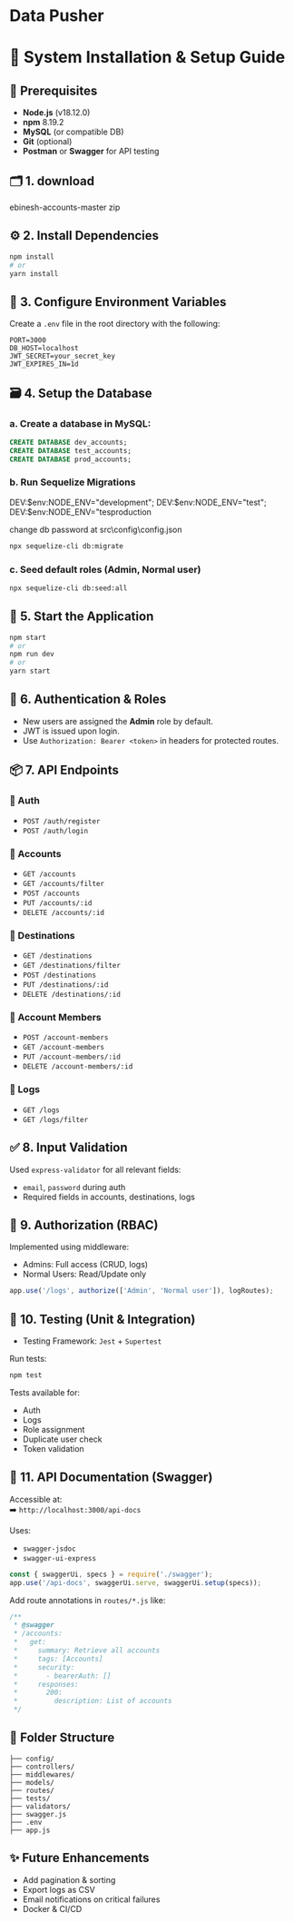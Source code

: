 # Data Pusher


# 📘 System Installation & Setup Guide

## 🔧 Prerequisites

- **Node.js** (v18.12.0)
- **npm** 8.19.2
- **MySQL** (or compatible DB)
- **Git** (optional)
- **Postman** or **Swagger** for API testing

## 🗂️ 1. download

ebinesh-accounts-master zip

## ⚙️ 2. Install Dependencies

```bash
npm install
# or
yarn install
```

## 🔐 3. Configure Environment Variables

Create a `.env` file in the root directory with the following:

```env
PORT=3000
DB_HOST=localhost
JWT_SECRET=your_secret_key
JWT_EXPIRES_IN=1d
```

## 🗃️ 4. Setup the Database

### a. Create a database in MySQL:

```sql
CREATE DATABASE dev_accounts;
CREATE DATABASE test_accounts;
CREATE DATABASE prod_accounts;
```

### b. Run Sequelize Migrations
DEV:$env:NODE_ENV="development";
DEV:$env:NODE_ENV="test";
DEV:$env:NODE_ENV="tesproduction

change db password at src\config\config.json
```bash
npx sequelize-cli db:migrate
```

### c. Seed default roles (Admin, Normal user)

```bash
npx sequelize-cli db:seed:all
```

## 🏁 5. Start the Application

```bash
npm start
# or
npm run dev
# or
yarn start
```

## 🔐 6. Authentication & Roles

- New users are assigned the **Admin** role by default.
- JWT is issued upon login.
- Use `Authorization: Bearer <token>` in headers for protected routes.

## 📦 7. API Endpoints

### 🔐 Auth

- `POST /auth/register`
- `POST /auth/login`

### 🧾 Accounts

- `GET /accounts`
- `GET /accounts/filter`
- `POST /accounts`
- `PUT /accounts/:id`
- `DELETE /accounts/:id`

### 🎯 Destinations

- `GET /destinations`
- `GET /destinations/filter`
- `POST /destinations`
- `PUT /destinations/:id`
- `DELETE /destinations/:id`

### 👥 Account Members

- `POST /account-members`
- `GET /account-members`
- `PUT /account-members/:id`
- `DELETE /account-members/:id`

### 🧾 Logs

- `GET /logs`
- `GET /logs/filter`

## ✅ 8. Input Validation

Used `express-validator` for all relevant fields:
- `email`, `password` during auth
- Required fields in accounts, destinations, logs

## 🔐 9. Authorization (RBAC)

Implemented using middleware:
- Admins: Full access (CRUD, logs)
- Normal Users: Read/Update only

```js
app.use('/logs', authorize(['Admin', 'Normal user']), logRoutes);
```

## 🧪 10. Testing (Unit & Integration)

- Testing Framework: `Jest` + `Supertest`

Run tests:

```bash
npm test
```

Tests available for:
- Auth
- Logs
- Role assignment
- Duplicate user check
- Token validation

## 📑 11. API Documentation (Swagger)

Accessible at:  
➡️ `http://localhost:3000/api-docs`

Uses:
- `swagger-jsdoc`
- `swagger-ui-express`

```js
const { swaggerUi, specs } = require('./swagger');
app.use('/api-docs', swaggerUi.serve, swaggerUi.setup(specs));
```

Add route annotations in `routes/*.js` like:

```js
/**
 * @swagger
 * /accounts:
 *   get:
 *     summary: Retrieve all accounts
 *     tags: [Accounts]
 *     security:
 *       - bearerAuth: []
 *     responses:
 *       200:
 *         description: List of accounts
 */
```

## 📁 Folder Structure

```
├── config/
├── controllers/
├── middlewares/
├── models/
├── routes/
├── tests/
├── validators/
├── swagger.js
├── .env
├── app.js
```

## ✨ Future Enhancements

- Add pagination & sorting
- Export logs as CSV
- Email notifications on critical failures
- Docker & CI/CD
